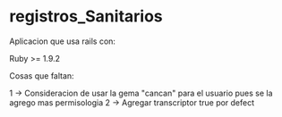 registros_Sanitarios
====================
Aplicacion que usa rails con:

Ruby >= 1.9.2


Cosas que faltan:


1 -> Consideracion de usar la gema "cancan" para el usuario pues se la agrego mas permisologia
2 -> Agregar transcriptor true por defect

